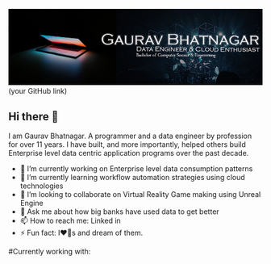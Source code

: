 ![MasterHead](https://github.com/igauravbhatnagar/igauravbhatnagar/blob/ab85ed44623bedb1ad61531a2f9c84ceec8179ab/GithubBG.png)(your GitHub link)


## Hi there 👋
I am Gaurav Bhatnagar. A programmer and a data engineer by profession for over 11 years. 
I have built, and more importantly, helped others build Enterprise level data centric application programs over the past decade.

- 🔭 I’m currently working on Enterprise level data consumption patterns
- 🌱 I’m currently learning workflow automation strategies using cloud technologies 
- 👯 I’m looking to collaborate on Virtual Reality Game making using Unreal Engine
- 💬 Ask me about how big banks have used data to get better
- 📫 How to reach me: Linked in
- ⚡ Fun fact: I❤️🐶s and dream of them.  


#Currently working with:
